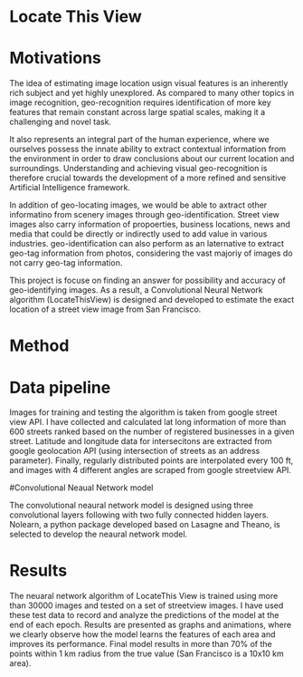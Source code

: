 # Locate This View

# Motivations

The idea of estimating image location usign visual features is an inherently rich subject and yet highly unexplored. 
As compared to many other topics in image recognition, geo-recognition requires identification of more key features that remain constant across large spatial scales, making it a challenging and novel task. 

It also represents an integral part of the human experience, where we ourselves possess the innate ability to extract contextual information from the environment in order to draw conclusions about our current location and surroundings. Understanding and achieving visual geo-recognition is therefore crucial towards the development of a more refined and sensitive Artificial Intelligence framework.

In addition of geo-locating images, we would be able to axtract other informatino from scenery images through geo-identification.
Street view images also carry information of propoerties, business locations, news and media that could be directly or indirectly used to add value in various industries. geo-identification can also perform as an laternative to extract geo-tag information from photos, considering the vast majoriy of images do not carry geo-tag information. 

This project is focuse on finding an answer for possibility and accuracy of geo-identifying images. As a result, a Convolutional Neural Network algorithm (LocateThisView) is designed and developed to estimate the exact location of a street view image from San Francisco.

# Method
# Data pipeline

Images for training and testing the algorithm is taken from google street view API. I have collected and calculated lat long information of more than 600 streets ranked based on the number of registered businesses in a given street. Latitude and longitude data for intersecitons are extracted from google geolocation API (using intersection of streets as an address parameter). Finally, regularly distributed points are interpolated every 100 ft, and images with 4 different angles are scraped from google streetview API. 

#Convolutional Neaual Network model

The convolutional neaural network model is designed using three convolutional layers following with two fully connected hidden layers. Nolearn, a python package developed based on Lasagne and Theano, is selected to develop the neaural network model. 

# Results
The neuaral network algorithm of LocateThis View is trained using more than 30000 images and tested on a set of streetview images. I have used these test data to record and analyze the predictions of the model at the end of each epoch. Results are presented as graphs and animations, where we clearly observe how the model learns the features of each area and improves its performance. 
Final model results in more than 70% of the points within 1 km radius from the true value (San Francisco is a 10x10 km area). 